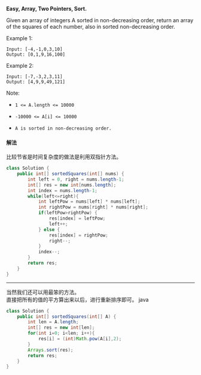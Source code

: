 **Easy,
Array, Two Pointers, Sort.**

Given an array of integers A sorted in non-decreasing order, return an array of the squares of each number, also in sorted non-decreasing order.

 

Example 1:
```
Input: [-4,-1,0,3,10]
Output: [0,1,9,16,100]
```
Example 2:
```
Input: [-7,-3,2,3,11]
Output: [4,9,9,49,121]
```

Note:

* ```1 <= A.length <= 10000```

* ```-10000 <= A[i] <= 10000```

* ```A is sorted in non-decreasing order.```


#### 解法
比较节省是时间复杂度的做法是利用双指针方法。
```java
class Solution {
    public int[] sortedSquares(int[] nums) {
        int left = 0, right = nums.length-1;
        int[] res = new int[nums.length];
        int index = nums.length-1;
        while(left<=right){
            int leftPow = nums[left] * nums[left];
            int rightPow = nums[right] * nums[right];
            if(leftPow>rightPow) {
                res[index] = leftPow;
                left++;
            } else {
                res[index] = rightPow;
                right--;
            }
            index--;
        }
        return res;
    }
}
```


-------
当然我们还可以用最笨的方法。  
直接把所有的值的平方算出来以后，进行重新排序即可。
java
```java
class Solution {
    public int[] sortedSquares(int[] A) {
        int len = A.length;
        int[] res = new int[len];
        for(int i=0; i<len; i++){
            res[i] = (int)Math.pow(A[i],2);
        }
        Arrays.sort(res);
        return res;
    }
}
```
